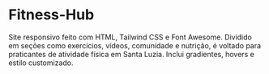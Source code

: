 # Fitness-Hub
Site responsivo feito com HTML, Tailwind CSS e Font Awesome. Dividido em seções como exercícios, vídeos, comunidade e nutrição, é voltado para praticantes de atividade física em Santa Luzia. Inclui gradientes, hovers e estilo customizado.
